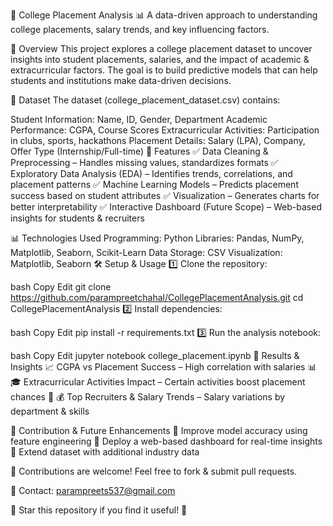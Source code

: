 📘 College Placement Analysis
📊 A data-driven approach to understanding college placements, salary trends, and key influencing factors.

📌 Overview
This project explores a college placement dataset to uncover insights into student placements, salaries, and the impact of academic & extracurricular factors. The goal is to build predictive models that can help students and institutions make data-driven decisions.

📂 Dataset
The dataset (college_placement_dataset.csv) contains:

Student Information: Name, ID, Gender, Department
Academic Performance: CGPA, Course Scores
Extracurricular Activities: Participation in clubs, sports, hackathons
Placement Details: Salary (LPA), Company, Offer Type (Internship/Full-time)
🚀 Features
✅ Data Cleaning & Preprocessing – Handles missing values, standardizes formats
✅ Exploratory Data Analysis (EDA) – Identifies trends, correlations, and placement patterns
✅ Machine Learning Models – Predicts placement success based on student attributes
✅ Visualization – Generates charts for better interpretability
✅ Interactive Dashboard (Future Scope) – Web-based insights for students & recruiters

📊 Technologies Used
Programming: Python
Libraries: Pandas, NumPy, Matplotlib, Seaborn, Scikit-Learn
Data Storage: CSV
Visualization: Matplotlib, Seaborn
🛠 Setup & Usage
1️⃣ Clone the repository:

bash
Copy
Edit
git clone https://github.com/parampreetchahal/CollegePlacementAnalysis.git
cd CollegePlacementAnalysis
2️⃣ Install dependencies:

bash
Copy
Edit
pip install -r requirements.txt
3️⃣ Run the analysis notebook:

bash
Copy
Edit
jupyter notebook college_placement.ipynb
📌 Results & Insights
📈 CGPA vs Placement Success – High correlation with salaries 📊
🎓 Extracurricular Activities Impact – Certain activities boost placement chances 🚀
💰 Top Recruiters & Salary Trends – Salary variations by department & skills

🔗 Contribution & Future Enhancements
🔹 Improve model accuracy using feature engineering
🔹 Deploy a web-based dashboard for real-time insights
🔹 Extend dataset with additional industry data

🤝 Contributions are welcome! Feel free to fork & submit pull requests.

📩 Contact: parampreets537@gmail.com

🚀 Star this repository if you find it useful! 🌟
